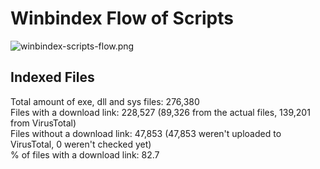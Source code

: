 # Winbindex Flow of Scripts

![winbindex-scripts-flow.png](winbindex-scripts-flow.png)

## Indexed Files

<!--FileStats-->
Total amount of exe, dll and sys files: 276,380  
Files with a download link: 228,527 (89,326 from the actual files, 139,201 from VirusTotal)  
Files without a download link: 47,853 (47,853 weren't uploaded to VirusTotal, 0 weren't checked yet)  
% of files with a download link: 82.7  
<!--/FileStats-->
